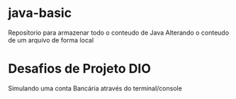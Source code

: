 # java-basic
Repositorio para armazenar todo o conteudo de Java
Alterando o conteudo de um arquivo de forma local
# Desafios de Projeto DIO
Simulando uma conta Bancária através do terminal/console
